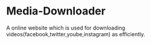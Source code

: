 # Media-Downloader
A online website which is used for downloading videos(facebook,twitter,yoube,instagram) as efficiently.
